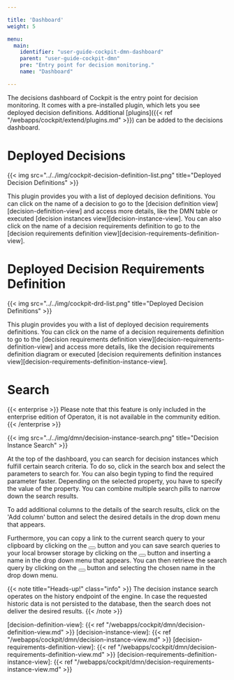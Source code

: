 ```yaml
---

title: 'Dashboard'
weight: 5

menu:
  main:
    identifier: "user-guide-cockpit-dmn-dashboard"
    parent: "user-guide-cockpit-dmn"
    pre: "Entry point for decision monitoring."
    name: "Dashboard"

---
```


The decisions dashboard of Cockpit is the entry point for decision monitoring. It comes with a pre-installed plugin, which lets you see deployed decision definitions. Additional [plugins]({{< ref "/webapps/cockpit/extend/plugins.md" >}}) can be added to the decisions dashboard.


# Deployed Decisions

{{< img src="../../img/cockpit-decision-definition-list.png" title="Deployed Decision Definitions" >}}

This plugin provides you with a list of deployed decision definitions. You can click on the name of a decision to go to the [decision definition view][decision-definition-view] and access more details, like the DMN table or executed [decision instances view][decision-instance-view].
You can also click on the name of a decision requirements definition to go to the [decision requirements definition view][decision-requirements-definition-view].


# Deployed Decision Requirements Definition

{{< img src="../../img/cockpit-drd-list.png" title="Deployed Decision Definitions" >}}

This plugin provides you with a list of deployed decision requirements definitions. You can click on the name of a decision requirements definition to go to the [decision requirements definition view][decision-requirements-definition-view] and access more details, like the decision requirements definition diagram or executed [decision requirements definition instances view][decision-requirements-definition-instance-view].


# Search

{{< enterprise >}}
Please note that this feature is only included in the enterprise edition of Operaton, it is not available in the community edition.
{{< /enterprise >}}

{{< img src="../../img/dmn/decision-instance-search.png" title="Decision Instance Search" >}}

At the top of the dashboard, you can search for decision instances which fulfill certain search criteria. To do so, click in the search box and select the parameters to search for. You can also begin typing to find the required parameter faster. Depending on the selected property, you have to specify the value of the property. You can combine multiple search pills to narrow down the search results.

To add additional columns to the details of the search results, click on the 'Add column' button and select the desired details in the drop down menu that appears.

Furthermore, you can copy a link to the current search query to your clipboard by clicking on the <button class="btn btn-xs"><i class="glyphicon glyphicon-link"></i></button> button and you can save search queries to your local browser storage by clicking on the <button class="btn btn-xs"><i class="glyphicon glyphicon-floppy-disk"></i></button> button and inserting a name in the drop down menu that appears. You can then retrieve the search query by clicking on the <button class="btn btn-xs"><i class="glyphicon glyphicon-floppy-disk"></i></button> button and selecting the chosen name in the drop down menu.

{{< note title="Heads-up!" class="info" >}}
  The decision instance search operates on the history endpoint of the engine. In case the requested historic data is not persisted to the database, then the search does not deliver the desired results.
{{< /note >}}

[decision-definition-view]: {{< ref "/webapps/cockpit/dmn/decision-definition-view.md" >}}
[decision-instance-view]: {{< ref "/webapps/cockpit/dmn/decision-instance-view.md" >}}
[decision-requirements-definition-view]: {{< ref "/webapps/cockpit/dmn/decision-requirements-definition-view.md" >}}
[decision-requirements-definition-instance-view]: {{< ref "/webapps/cockpit/dmn/decision-requirements-instance-view.md" >}}
